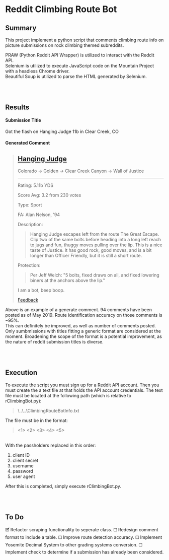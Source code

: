 # Reddit Climbing Route Bot

## Summary 
This project implement a python script that comments climbing route info on picture submissions on rock climbing themed subreddits.

PRAW (Python Reddit API Wrapper) is utilized to interact with the Reddit API.
</br>Selenium is utilized to execute JavaScript code on the Mountain Project with a headless Chrome driver.
</br>Beautiful Soup is utilized to parse the HTML generated by Selenium.




</br></br>
## Results

#### Submission Title
Got the flash on Hanging Judge 11b in Clear Creek, CO

#### Generated Comment
>## [Hanging Judge](https://www.mountainproject.com/route/105752059/hanging-judge?search=1&type=route&method=resultsPage&query=Hanging%20Judge "Mountain Project")
>
>Colorado -> Golden -> Clear Creek Canyon -> Wall of Justice
>
>***
>
>Rating: 5.11b YDS
>
>Score Avg: 3.2 from 230 votes
>
>Type: Sport
>
>FA: Alan Nelson, '94
>
>Description:
>
>>Hanging Judge escapes left from the route The Great Escape. Clip two of the same bolts before heading into a long left reach to jugs and fun, thuggy moves pulling over the lip. This is a nice taste of Justice. It has good rock, good moves, and is a bit longer than Officer Friendly, but it is still a short route.
>
>Protection:
>
>>Per Jeff Welch: "5 bolts, fixed draws on all, and fixed lowering biners at the anchors above the lip."
>
>I am a bot, beep boop.
>
>[Feedback](https://np.reddit.com/message/compose?to=ClimbingRouteBot "PM's and comments are monitored! Feedback is welcome.")

Above is an example of a generate comment. 94 comments have been posted as of May 2019. Route identification accuracy on those comments is ~95%.
</br>This can definitely be improved, as well as number of comments posted.
Only sumbmissions with titles fitting a generic format are considered at the moment.
Broadening the scope of the format is a potential improvement, as the nature of reddit submission titles is diverse.




</br></br>
## Execution
To execute the script you must sign up for a Reddit API account.
Then you must create the a text file at that holds the API account credentials.
The text file must be located at the following path (which is relative to rClimbingBot.py):
> \\..\\..\\ClimbingRouteBotInfo.txt

The file must be in the format:
> <1> <2> <3> <4> <5>


</br> With the passholders replaced in this order:
1. client ID
2. client secret
3. username
4. password
5. user agent

After this is completed, simply execute rClimbingBot.py.





</br></br>
## To Do
🗹 Refactor scraping functionality to seperate class.
☐ Redesign comment format to include a table.
☐ Improve route detection accuracy.
☐ Implement Yosemite Decimal System to other grading systems conversion.
☐ Implement check to determine if a submission has already been considered.
